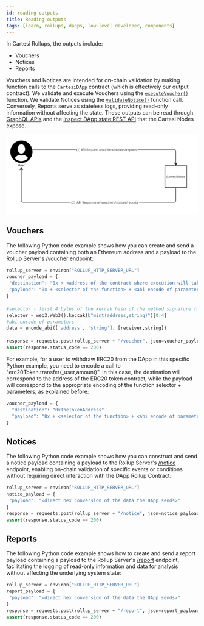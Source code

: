 ```yaml
---
id: reading-outputs
title: Reading outputs
tags: [learn, rollups, dapps, low-level developer, components]
---
```


In Cartesi Rollups, the outputs include:

* Vouchers 
* Notices
* Reports

Vouchers and Notices are intended for on-chain validation by making function calls to the `CartesiDApp` contract (which is effectively our output contract). We validate and execute Vouchers using the [`executeVoucher()`](./api/json-rpc/sol-output.md#executevoucher) function. We validate Notices using the [`validateNotice()`](./api/json-rpc/sol-output.md#validatenotice) function call. Conversely, Reports serve as stateless logs, providing read-only information without affecting the state. These outputs can be read through [GraphQL APIs](./api/graphql/basics.md) and the [Inspect DApp state REST API](./api/inspect/inspect.api.mdx) that the Cartesi Nodes expose.

![img](./outputs.png)


## Vouchers

The following Python code example shows how you can create and send a voucher payload containing both an Ethereum address and a payload to the Rollup Server's [/voucher](./api/rollup/add-voucher.api.mdx) endpoint:

```python
rollup_server = environ["ROLLUP_HTTP_SERVER_URL"]
voucher_payload = {
 "destination": "0x + <address of the contract where execution will take place>",
 "payload": "0x + <selector of the function> + <abi encode of parameters>"
}

#selector - first 4 bytes of the keccak hash of the method signature (method name with arguments):
selector = web3.Web3().keccak(b"mint(address,string)")[0:4]
#abi encode of parameters 
data = encode_abi(['address', 'string'], [receiver,string])

response = requests.post(rollup_server + "/voucher", json=voucher_payload))
assert(response.status_code == 200)
```

For example, for a user to withdraw ERC20 from the DApp in this specific Python example, you need to encode a call to "erc20Token.transfer(_user,amount)". In this case, the destination will correspond to the address of the ERC20 token contract, while the payload will correspond to the appropriate encoding of the function selector + parameters, as explained before:

```python
voucher_payload = {
  "destination": "0xTheTokenAddress"
  "payload": "0x + <selector of the function> + <abi encode of parameters>"
}
```

## Notices

The following Python code example shows how you can construct and send a notice payload containing a payload to the Rollup Server's [/notice](./api/rollup/add-notice.api.mdx) endpoint, enabling on-chain validation of specific events or conditions without requiring direct interaction with the DApp Rollup Contract:

```python
rollup_server = environ["ROLLUP_HTTP_SERVER_URL"]
notice_payload = {
 "payload": "<direct hex conversion of the data the DApp sends>"
}
response = requests.post(rollup_server + "/notice", json=notice_payload)
assert(response.status_code == 200)
```

## Reports

The following Python code example shows how to create and send a report payload containing a payload to the Rollup Server's [/report](./api/rollup/add-report.api.mdx) endpoint, facilitating the logging of read-only information and data for analysis without affecting the underlying system state:

```python
rollup_server = environ["ROLLUP_HTTP_SERVER_URL"]
report_payload = {
 "payload": "<direct hex conversion of the data the DApp sends>"
}
response = requests.post(rollup_server + "/report", json=report_payload)
assert(response.status_code == 200)
```
